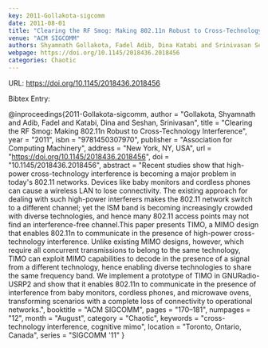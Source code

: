 ```yaml
---
key: 2011-Gollakota-sigcomm
date: 2011-08-01
title: "Clearing the RF Smog: Making 802.11n Robust to Cross-Technology Interference"
venue: "ACM SIGCOMM"
authors: Shyamnath Gollakota, Fadel Adib, Dina Katabi and Srinivasan Seshan
webpage: https://doi.org/10.1145/2018436.2018456
categories: Chaotic
---
```


URL: https://doi.org/10.1145/2018436.2018456

Bibtex Entry:

@inproceedings{2011-Gollakota-sigcomm,
    author = "Gollakota, Shyamnath and Adib, Fadel and Katabi, Dina and Seshan, Srinivasan",
    title = "Clearing the RF Smog: Making 802.11n Robust to Cross-Technology Interference",
    year = "2011",
    isbn = "9781450307970",
    publisher = "Association for Computing Machinery",
    address = "New York, NY, USA",
    url = "https://doi.org/10.1145/2018436.2018456",
    doi = "10.1145/2018436.2018456",
    abstract = "Recent studies show that high-power cross-technology interference is becoming a major problem in today's 802.11 networks. Devices like baby monitors and cordless phones can cause a wireless LAN to lose connectivity. The existing approach for dealing with such high-power interferers makes the 802.11 network switch to a different channel; yet the ISM band is becoming increasingly crowded with diverse technologies, and hence many 802.11 access points may not find an interference-free channel.This paper presents TIMO, a MIMO design that enables 802.11n to communicate in the presence of high-power cross-technology interference. Unlike existing MIMO designs, however, which require all concurrent transmissions to belong to the same technology, TIMO can exploit MIMO capabilities to decode in the presence of a signal from a different technology, hence enabling diverse technologies to share the same frequency band. We implement a prototype of TIMO in GNURadio-USRP2 and show that it enables 802.11n to communicate in the presence of interference from baby monitors, cordless phones, and microwave ovens, transforming scenarios with a complete loss of connectivity to operational networks.",
    booktitle = "ACM SIGCOMM",
    pages = "170–181",
    numpages = "12",
    month = "August",
    category = "Chaotic",
    keywords = "cross-technology interference, cognitive mimo",
    location = "Toronto, Ontario, Canada",
    series = "SIGCOMM '11"
}

